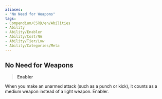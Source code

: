 ```yaml
---
aliases:
- "No Need for Weapons"
tags:
- Compendium/CSRD/en/Abilities
- Ability
- Ability/Enabler
- Ability/Cost/NA
- Ability/Tier/Low
- Ability/Categories/Meta
---
```


  
## No Need for Weapons  
>**Enabler**
  
When you make an unarmed attack (such as a punch or kick), it counts as a medium weapon instead of a light weapon. Enabler.